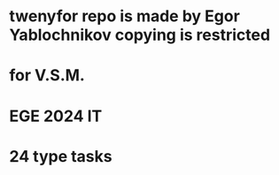 # twenyfor repo is made by Egor Yablochnikov copying is restricted
# for V.S.M.
# EGE 2024 IT
# 24 type tasks 
